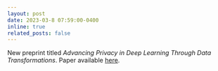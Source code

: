 ```yaml
---
layout: post
date: 2023-03-8 07:59:00-0400
inline: true
related_posts: false
---
```


New preprint titled _Advancing Privacy in Deep Learning Through Data Transformations_. Paper available [here](https://papers.ssrn.com/sol3/papers.cfm?abstract_id=4525320).
